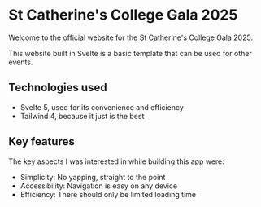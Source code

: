 # St Catherine's College Gala 2025

Welcome to the official website for the St Catherine's College Gala 2025.

This website built in Svelte is a basic template that can be used for other events.

## Technologies used

- Svelte 5, used for its convenience and efficiency
- Tailwind 4, because it just is the best

## Key features

The key aspects I was interested in while building this app were:

- Simplicity: No yapping, straight to the point
- Accessibility: Navigation is easy on any device
- Efficiency: There should only be limited loading time
